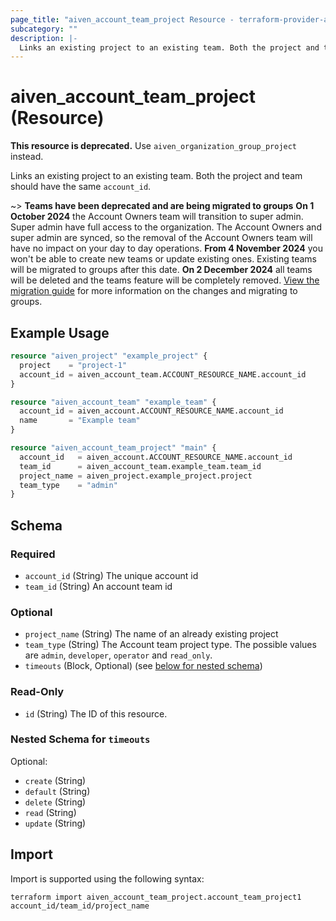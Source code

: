 ```yaml
---
page_title: "aiven_account_team_project Resource - terraform-provider-aiven"
subcategory: ""
description: |-
  Links an existing project to an existing team. Both the project and team should have the same account_id.
---
```

# aiven_account_team_project (Resource)

**This resource is deprecated.** Use `aiven_organization_group_project` instead.

Links an existing project to an existing team. Both the project and team should have the same `account_id`.

~> **Teams have been deprecated and are being migrated to groups**
**On 1 October 2024** the Account Owners team will transition to super admin. Super admin have full access to the organization. 
The Account Owners and super admin are synced, so the removal of the Account Owners team will have no impact on your day to day operations.
**From 4 November 2024** you won't be able to create new teams or update existing ones. Existing teams will be migrated to groups after
this date. **On 2 December 2024** all teams will be deleted and the teams feature will be completely removed. [View the 
migration guide](https://aiven.io/docs/tools/terraform/howto/migrate-from-teams-to-groups) for more information on the changes and migrating to groups.


## Example Usage
```terraform
resource "aiven_project" "example_project" {
  project    = "project-1"
  account_id = aiven_account_team.ACCOUNT_RESOURCE_NAME.account_id
}

resource "aiven_account_team" "example_team" {
  account_id = aiven_account.ACCOUNT_RESOURCE_NAME.account_id
  name       = "Example team"
}

resource "aiven_account_team_project" "main" {
  account_id   = aiven_account.ACCOUNT_RESOURCE_NAME.account_id
  team_id      = aiven_account_team.example_team.team_id
  project_name = aiven_project.example_project.project
  team_type    = "admin"
}
```
<!-- schema generated by tfplugindocs -->
## Schema

### Required

- `account_id` (String) The unique account id
- `team_id` (String) An account team id

### Optional

- `project_name` (String) The name of an already existing project
- `team_type` (String) The Account team project type. The possible values are `admin`, `developer`, `operator` and `read_only`.
- `timeouts` (Block, Optional) (see [below for nested schema](#nestedblock--timeouts))

### Read-Only

- `id` (String) The ID of this resource.

<a id="nestedblock--timeouts"></a>
### Nested Schema for `timeouts`

Optional:

- `create` (String)
- `default` (String)
- `delete` (String)
- `read` (String)
- `update` (String)
## Import
Import is supported using the following syntax:
```shell
terraform import aiven_account_team_project.account_team_project1 account_id/team_id/project_name
```
